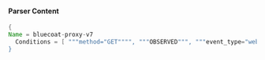 #### Parser Content
```Java
{
Name = bluecoat-proxy-v7
  Conditions = [ """method="GET"""", """OBSERVED""", """event_type="web-activity-allowed"""", """http""" ]
}
```